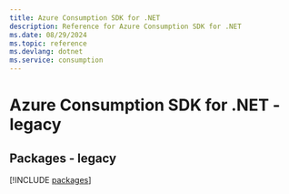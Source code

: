 ```yaml
---
title: Azure Consumption SDK for .NET
description: Reference for Azure Consumption SDK for .NET
ms.date: 08/29/2024
ms.topic: reference
ms.devlang: dotnet
ms.service: consumption
---
```

# Azure Consumption SDK for .NET - legacy
## Packages - legacy
[!INCLUDE [packages](consumption-index.md)]